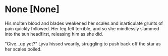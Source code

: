 # None [None]
His molten blood and blades weakened her scales and inarticulate grunts of pain quickly followed. Her leg felt terrible, and so she mindlessly slammed into the sun headfirst, releasing him as she did.    

"Give...up yet?" Lyva hissed wearily, struggling to push back off the star as her scales boiled.

